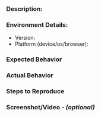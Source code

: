 ### Description:

### Environment Details:

 - Version:
 - Platform (device/os/browser):

### Expected Behavior

### Actual Behavior

### Steps to Reproduce

### Screenshot/Video - *(optional)*
